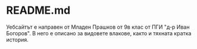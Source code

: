 
# README.md

Уебсайтът е направен от Младен Прашков от 9в клас от ПГИ "д-р Иван Богоров".
В него е описано за видовете влакове, както и тяхната кратка история. 

